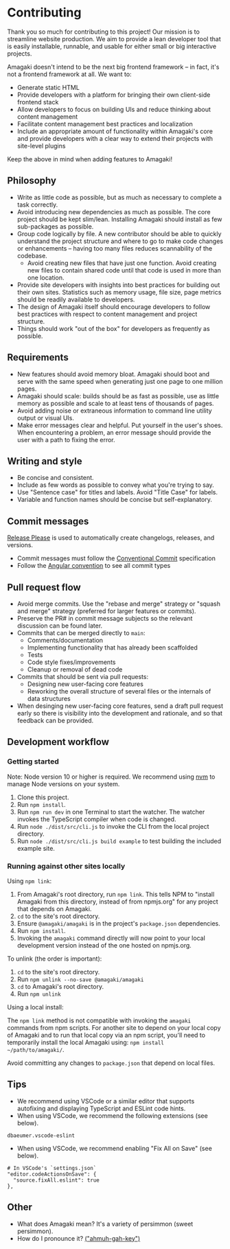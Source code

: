 # Contributing

Thank you so much for contributing to this project! Our mission is to streamline
website production. We aim to provide a lean developer tool that is easily
installable, runnable, and usable for either small or big interactive projects.

Amagaki doesn't intend to be the next big frontend framework – in fact, it's not
a frontend framework at all. We want to:

- Generate static HTML
- Provide developers with a platform for bringing their own client-side frontend
  stack
- Allow developers to focus on building UIs and reduce thinking about content
  management
- Facilitate content management best practices and localization
- Include an appropriate amount of functionality within Amagaki's core and
  provide developers with a clear way to extend their projects with site-level
  plugins

Keep the above in mind when adding features to Amagaki!

## Philosophy

- Write as little code as possible, but as much as necessary to complete a task
  correctly.
- Avoid introducing new dependencies as much as possible. The core project
  should be kept slim/lean. Installing Amagaki should install as few
  sub-packages as possible.
- Group code logically by file. A new contributor should be able to quickly
  understand the project structure and where to go to make code changes or
  enhancements – having too many files reduces scannability of the codebase.
  - Avoid creating new files that have just one function. Avoid creating new
    files to contain shared code until that code is used in more than one
    location.
- Provide site developers with insights into best practices for building out
  their own sites. Statistics such as memory usage, file size, page metrics
  should be readily available to developers.
- The design of Amagaki itself should encourage developers to follow best
  practices with respect to content management and project structure.
- Things should work "out of the box" for developers as frequently as possible.

## Requirements

- New features should avoid memory bloat. Amagaki should boot and serve with the
  same speed when generating just one page to one million pages.
- Amagaki should scale: builds should be as fast as possible, use as little
  memory as possible and scale to at least tens of thousands of pages.
- Avoid adding noise or extraneous information to command line utility output or
  visual UIs.
- Make error messages clear and helpful. Put yourself in the user's shoes. When
  encountering a problem, an error message should provide the user with a path
  to fixing the error.

## Writing and style

- Be concise and consistent.
- Include as few words as possible to convey what you're trying to say.
- Use "Sentence case" for titles and labels. Avoid "Title Case" for labels.
- Variable and function names should be concise but self-explanatory.

## Commit messages

[Release Please](https://github.com/googleapis/release-please) is used to
automatically create changelogs, releases, and versions.

- Commit messages must follow the [Conventional
  Commit](https://www.conventionalcommits.org/en/v1.0.0/) specification
- Follow the [Angular
  convention](https://github.com/angular/angular/blob/22b96b9/CONTRIBUTING.md#type)
  to see all commit types

## Pull request flow

- Avoid merge commits. Use the "rebase and merge" strategy or "squash and merge"
  strategy (preferred for larger features or commits).
- Preserve the PR# in commit message subjects so the relevant discussion can be
  found later.
- Commits that can be merged directly to `main`:
  - Comments/documentation
  - Implementing functionality that has already been scaffolded
  - Tests
  - Code style fixes/improvements
  - Cleanup or removal of dead code
- Commits that should be sent via pull requests:
  - Designing new user-facing core features
  - Reworking the overall structure of several files or the internals of data structures
- When desinging new user-facing core features, send a draft pull request early
  so there is visibility into the development and rationale, and so that
  feedback can be provided.

## Development workflow

### Getting started

Note: Node version 10 or higher is required. We recommend using
[nvm](https://github.com/nvm-sh/nvm#installing-and-updating) to manage Node
versions on your system.

1. Clone this project.
2. Run `npm install`.
3. Run `npm run dev` in one Terminal to start the watcher. The watcher invokes
   the TypeScript compiler when code is changed.
4. Run `node ./dist/src/cli.js` to invoke the CLI from the local project
   directory.
5. Run `node ./dist/src/cli.js build example` to test building the included
   example site.

### Running against other sites locally

Using `npm link`:

1. From Amagaki's root directory, run `npm link`. This tells NPM to "install
   Amagaki from this directory, instead of from npmjs.org" for any project that
   depends on Amagaki.
2. `cd` to the site's root directory.
3. Ensure `@amagaki/amagaki` is in the project's `package.json` dependencies.
4. Run `npm install`.
5. Invoking the `amagaki` command directly will now point to your local development
   version instead of the one hosted on npmjs.org.

To unlink (the order is important):

1. `cd` to the site's root directory.
2. Run `npm unlink --no-save @amagaki/amagaki`
3. `cd` to Amagaki's root directory.
4. Run `npm unlink`

Using a local install:

The `npm link` method is not compatible with invoking the `amagaki` commands
from npm scripts. For another site to depend on your local copy of Amagaki and
to run that local copy via an npm script, you'll need to temporarily install the
local Amagaki using: `npm install ~/path/to/amagaki/`.

Avoid committing any changes to `package.json` that depend on local files.

## Tips

- We recommend using VSCode or a similar editor that supports autofixing and
  displaying TypeScript and ESLint code hints.
- When using VSCode, we recommend the following extensions (see below).

```
dbaeumer.vscode-eslint
```

- When using VSCode, we recommend enabling "Fix All on Save" (see below).

```
# In VSCode's `settings.json`
"editor.codeActionsOnSave": {
  "source.fixAll.eslint": true
},
```

## Other

- What does Amagaki mean? It's a variety of persimmon (sweet persimmon).
- How do I pronounce it? [("ahmuh-gah-key")](https://eng.ichacha.net/pronounce/amagaki.html)
